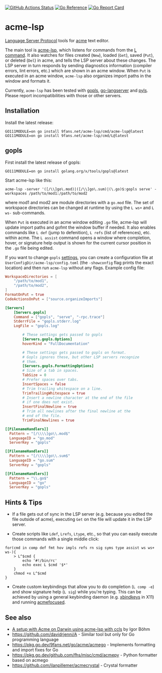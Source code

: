 [![GitHub Actions Status](https://github.com/9fans/acme-lsp/workflows/Test/badge.svg)](https://github.com/9fans/acme-lsp/actions?query=branch%3Amaster+event%3Apush)
[![Go Reference](https://pkg.go.dev/badge/9fans.net/acme-lsp/cmd/acme-lsp.svg)](https://pkg.go.dev/9fans.net/acme-lsp/cmd/acme-lsp)
[![Go Report Card](https://goreportcard.com/badge/9fans.net/acme-lsp)](https://goreportcard.com/report/9fans.net/acme-lsp)

# acme-lsp

[Language Server Protocol](https://langserver.org/) tools for [acme](https://en.wikipedia.org/wiki/Acme_(text_editor)) text editor.

The main tool is
[acme-lsp](https://pkg.go.dev/9fans.net/acme-lsp/cmd/acme-lsp),
which listens for commands from the [L
command](https://pkg.go.dev/9fans.net/acme-lsp/cmd/L).
It also watches for files created (`New`), loaded (`Get`), saved
(`Put`), or deleted (`Del`) in acme, and tells the LSP server about
these changes. The LSP server in turn responds by sending diagnostics
information (compiler errors, lint errors, etc.) which are shown in an
acme window.  When `Put` is executed in an acme window, `acme-lsp`
also organizes import paths in the window and formats it.

Currently, `acme-lsp` has been tested with
[gopls](https://github.com/golang/tools/tree/master/gopls),
[go-langserver](https://github.com/sourcegraph/go-langserver) and
[pyls](https://github.com/palantir/python-language-server). Please report
incompatibilities with those or other servers.

## Installation

Install the latest release:

	GO111MODULE=on go install 9fans.net/acme-lsp/cmd/acme-lsp@latest
	GO111MODULE=on go install 9fans.net/acme-lsp/cmd/L@latest

## gopls

First install the latest release of gopls:

	GO111MODULE=on go install golang.org/x/tools/gopls@latest

Start acme-lsp like this:

	acme-lsp -server '([/\\]go\.mod)|([/\\]go\.sum)|(\.go)$:gopls serve' -workspaces /path/to/mod1:/path/to/mod2

where mod1 and mod2 are module directories with a `go.mod` file.
The set of workspace directories can be changed at runtime
by using the `L ws+` and `L ws-` sub-commands.

When `Put` is executed in an acme window editing `.go` file, acme-lsp
will update import paths and gofmt the window buffer if needed.  It also
enables commands like `L def` (jump to defenition), `L refs` (list of
references), etc. within acme. The `L assist` command opens a window
where completion, hover, or signature help output is shown for the
current cursor position in the `.go` file being edited.

If you want to change `gopls`
[settings](https://github.com/golang/tools/blob/master/gopls/doc/settings.md),
you can create a configuration file at
`UserConfigDir/acme-lsp/config.toml` (the `-showconfig` flag prints
the exact location) and then run `acme-lsp` without any flags. Example
config file:
```toml
WorkspaceDirectories = [
	"/path/to/mod1",
	"/path/to/mod2",
]
FormatOnPut = true
CodeActionsOnPut = ["source.organizeImports"]

[Servers]
	[Servers.gopls]
	Command = ["gopls", "serve", "-rpc.trace"]
	StderrFile = "gopls.stderr.log"
	LogFile = "gopls.log"

		# These settings gets passed to gopls
		[Servers.gopls.Options]
		hoverKind = "FullDocumentation"

		# These settings gets passed to gopls on format.
		# Gopls ignores these, but other LSP servers recognize
		# them.
		[Servers.gopls.FormattingOptions]
		# Size of a tab in spaces.
		TabSize = 0
		# Prefer spaces over tabs.
		InsertSpaces = false
		# Trim trailing whitespace on a line.
		TrimTrailingWhitespace = true
		# Insert a newline character at the end of the file
		# if one does not exist.
		InsertFinalNewline = true
		# Trim all newlines after the final newline at the
		# end of the file.
		TrimFinalNewlines = true

[[FilenameHandlers]]
  Pattern = "[/\\\\]go\\.mod$"
  LanguageID = "go.mod"
  ServerKey = "gopls"

[[FilenameHandlers]]
  Pattern = "[/\\\\]go\\.sum$"
  LanguageID = "go.sum"
  ServerKey = "gopls"

[[FilenameHandlers]]
  Pattern = "\\.go$"
  LanguageID = "go"
  ServerKey = "gopls"
```

## Hints & Tips

* If a file gets out of sync in the LSP server (e.g. because you edited
the file outside of acme), executing `Get` on the file will update it
in the LSP server.

* Create scripts like `Ldef`, `Lrefs`, `Ltype`, etc., so that you can
easily execute those commands with a single middle click:
```
for(cmd in comp def fmt hov impls refs rn sig syms type assist ws ws+ ws-){
	> L^$cmd {
		echo '#!/bin/rc'
		echo exec L $cmd '$*'
	}
	chmod +x L^$cmd
}
```

* Create custom keybindings that allow you to do completion
(`L comp -e`) and show signature help (`L sig`) while you're
typing. This can be achieved by using a general keybinding daemon
(e.g. [xbindkeys](http://www.nongnu.org/xbindkeys/xbindkeys.html)
in X11) and running
[acmefocused](https://pkg.go.dev/9fans.net/acme-lsp/cmd/acmefocused).

## See also

* [A setup with Acme on Darwin using acme-lsp with ccls](https://www.bytelabs.org/posts/acme-lsp/) by Igor Böhm
* https://github.com/davidrjenni/A - Similar tool but only for Go programming language
* https://pkg.go.dev/9fans.net/go/acme/acmego - Implements formatting and import fixes for Go
* https://pkg.go.dev/github.com/fhs/misc/cmd/acmepy - Python formatter based on acmego
* https://github.com/ilanpillemer/acmecrystal - Crystal formatter
